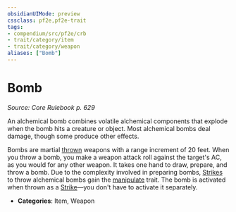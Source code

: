 ```yaml
---
obsidianUIMode: preview
cssclass: pf2e,pf2e-trait
tags:
- compendium/src/pf2e/crb
- trait/category/item
- trait/category/weapon
aliases: ["Bomb"]
---
```

# Bomb  
*Source: Core Rulebook p. 629*  

An alchemical bomb combines volatile alchemical components that explode when the bomb hits a creature or object. Most alchemical bombs deal damage, though some produce other effects.

Bombs are martial [thrown](/rules/traits/thrown.md) weapons with a range increment of 20 feet. When you throw a bomb, you make a weapon attack roll against the target's AC, as you would for any other weapon. It takes one hand to draw, prepare, and throw a bomb. Due to the complexity involved in preparing bombs, [Strikes](/rules/actions/strike.md) to throw alchemical bombs gain the [manipulate](/rules/traits/manipulate.md) trait. The bomb is activated when thrown as a [Strike](/rules/actions/strike.md)—you don't have to activate it separately.

- **Categories**: Item, Weapon